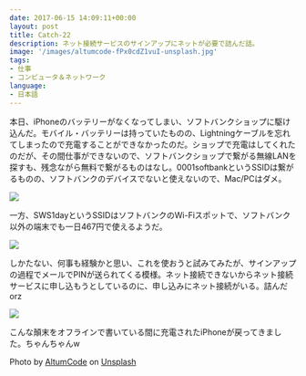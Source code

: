 ```yaml
---
date: 2017-06-15 14:09:11+00:00
layout: post
title: Catch-22
description: ネット接続サービスのサインアップにネットが必要で詰んだ話。
image: '/images/altumcode-fPx0cdZ1vuI-unsplash.jpg'
tags:
- 仕事
- コンピュータ＆ネットワーク
language:
- 日本語
---
```


本日、iPhoneのバッテリーがなくなってしまい、ソフトバンクショップに駆け込んだ。モバイル・バッテリーは持っていたものの、Lightningケーブルを忘れてしまったので充電することができなかったのだ。ショップで充電はしてくれたのだが、その間仕事ができないので、ソフトバンクショップで繋がる無線LANを探すも、残念ながら無料で繋がるものはなし。0001softbankというSSIDは繋がるものの、ソフトバンクのデバイスでないと使えないので、Mac/PCはダメ。

![]({{site.baseurl}}/images/6dd95d44492f6104b05bb88e1be8c2f3-136x300.png)

一方、SWS1dayというSSIDはソフトバンクのWi-Fiスポットで、ソフトバンク以外の端末でも一日467円で使えるようだ。

![]({{site.baseurl}}/images/d73868a01fe74169c900112e34f98739.png)

しかたない、何事も経験かと思い、これを使おうと試みてみたが、サインアップの過程でメールでPINが送られてくる模様。ネット接続できないからネット接続サービスに申し込もうとしているのに、申し込みにネット接続がいる。詰んだ orz

![]({{site.baseurl}}/images/311103195486a88ff38dc4c27cfb09bc.png)

こんな顛末をオフラインで書いている間に充電されたiPhoneが戻ってきました。ちゃんちゃんw

Photo by <a href="https://unsplash.com/@altumcode?utm_content=creditCopyText&utm_medium=referral&utm_source=unsplash">AltumCode</a> on <a href="https://unsplash.com/photos/space-gray-iphone-6-on-macbook-laptop-fPx0cdZ1vuI?utm_content=creditCopyText&utm_medium=referral&utm_source=unsplash">Unsplash</a>
  